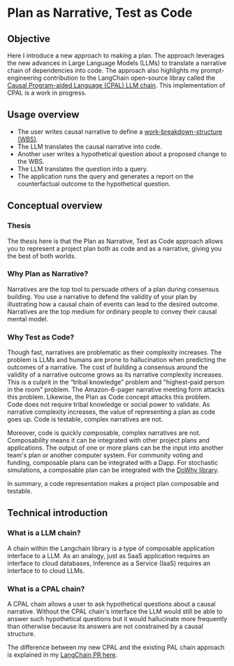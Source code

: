 # Plan as Narrative, Test as Code

## Objective

Here I introduce a new approach to making a plan. The approach leverages the new advances in Large Language Models (LLMs) to translate a narrative chain of dependencies into code. The approach also highlights my prompt-engineering contribution to the LangChain open-source libray called the [Causal Program-aided Language (CPAL) LLM chain](https://github.com/hwchase17/langchain/pull/6255). This implementation of CPAL is a work in progress.

## Usage overview

- The user writes causal narrative to define a [work-breakdown-structure (WBS)](https://en.wikipedia.org/wiki/Work_breakdown_structure).
- The LLM translates the causal narrative into code.
- Another user writes a hypothetical question about a proposed change to the
  WBS.
- The LLM translates the question into a query. 
- The application runs the query and generates a report on the counterfactual
  outcome to the hypothetical question.

## Conceptual overview

### Thesis

The thesis here is that the Plan as Narrative, Test as Code approach allows you to represent a project plan both as code and as a narrative, giving you the best of both worlds.

### Why Plan as Narrative?

Narratives are the top tool to persuade others of a plan during consensus building. You use a narrative to defend the validity of your plan by illustrating how a causal chain of events can lead to the desired outcome. Narratives are the top medium for ordinary people to convey their causal mental model.

### Why Test as Code?

Though fast, narratives are problematic as their complexity increases. The problem is LLMs and humans are prone to hallucination when predicting the outcomes of a narrative. The cost of building a consensus around the validity of a narrative outcome grows as its narrative complexity increases. This is a culprit in the “tribal knowledge” problem and "highest-paid person in the room" problem. The Amazon-6-pager narrative meeting form attacks this problem. Likewise, the Plan as Code concept attacks this problem. Code does not require tribal knowledge or social power to validate. As narrative complexity increases, the value of representing a plan as code goes up. Code is testable, complex narratives are not.

Moreover, code is quickly composable, complex narratives are not. Composability means it can be integrated with other project plans and applications. The output of one or more plans can be the input into another team's plan or another computer system. For community voting and funding, composable plans can be integrated with a Dapp. For stochastic simulations, a composable plan can be integrated with the [DoWhy library](https://github.com/py-why/dowhy).

In summary, a code representation makes a project plan composable and testable.

## Technical introduction

### What is a LLM chain? 

A chain within the Langchain library is a type of composable application interface to a LLM. 
As an analogy, just as SaaS application requires an interface to cloud databases, Inference as a Service (IaaS) requires 
an interface to to cloud LLMs.

### What is a CPAL chain?

A CPAL chain allows a user to ask hypothetical questions about a causal
narrative. Without the CPAL chain's interface the LLM would still be able to
answer such hypothetical questions but it would hallucinate more frequently than
otherwise because its answers are not constrained by a causal
structure.

The difference between my new CPAL and the existing PAL chain approach is explained in my [LangChain PR here](https://github.com/hwchase17/langchain/pull/6255). 


